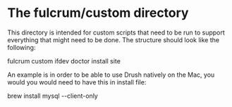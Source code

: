 # The fulcrum/custom directory

This directory is intended for custom scripts that need to be run to support
everything that might need to be done. The structure should look like the
following:

fulcrum
  custom
    ifdev
      doctor
      install
      site

An example is in order to be able to use Drush natively on the Mac, you would
you would need to have this in install file:

brew install mysql --client-only